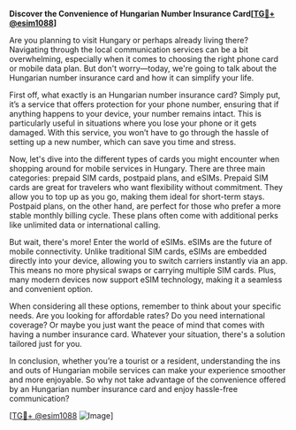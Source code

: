 **Discover the Convenience of Hungarian Number Insurance Card[[TG💪+ @esim1088](https://t.me/s/esim1088)]**

Are you planning to visit Hungary or perhaps already living there? Navigating through the local communication services can be a bit overwhelming, especially when it comes to choosing the right phone card or mobile data plan. But don't worry—today, we're going to talk about the Hungarian number insurance card and how it can simplify your life.

First off, what exactly is an Hungarian number insurance card? Simply put, it’s a service that offers protection for your phone number, ensuring that if anything happens to your device, your number remains intact. This is particularly useful in situations where you lose your phone or it gets damaged. With this service, you won’t have to go through the hassle of setting up a new number, which can save you time and stress.

Now, let's dive into the different types of cards you might encounter when shopping around for mobile services in Hungary. There are three main categories: prepaid SIM cards, postpaid plans, and eSIMs. Prepaid SIM cards are great for travelers who want flexibility without commitment. They allow you to top up as you go, making them ideal for short-term stays. Postpaid plans, on the other hand, are perfect for those who prefer a more stable monthly billing cycle. These plans often come with additional perks like unlimited data or international calling.

But wait, there's more! Enter the world of eSIMs. eSIMs are the future of mobile connectivity. Unlike traditional SIM cards, eSIMs are embedded directly into your device, allowing you to switch carriers instantly via an app. This means no more physical swaps or carrying multiple SIM cards. Plus, many modern devices now support eSIM technology, making it a seamless and convenient option.

When considering all these options, remember to think about your specific needs. Are you looking for affordable rates? Do you need international coverage? Or maybe you just want the peace of mind that comes with having a number insurance card. Whatever your situation, there's a solution tailored just for you.

In conclusion, whether you’re a tourist or a resident, understanding the ins and outs of Hungarian mobile services can make your experience smoother and more enjoyable. So why not take advantage of the convenience offered by an Hungarian number insurance card and enjoy hassle-free communication?

[[TG💪+ @esim1088](https://t.me/s/esim1088) ![Image](https://i.postimg.cc/Y0z9fWf4/image.png)]